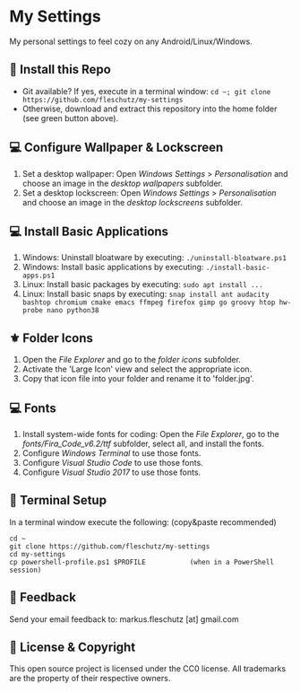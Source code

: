 My Settings
===========
My personal settings to feel cozy on any Android/Linux/Windows.

🔧 Install this Repo
---------------------
* Git available? If yes, execute in a terminal window: `cd ~; git clone https://github.com/fleschutz/my-settings`
* Otherwise, download and extract this repository into the home folder (see green button above).

💻 Configure Wallpaper & Lockscreen
------------------------------------
1. Set a desktop wallpaper: Open *Windows Settings* > *Personalisation* and choose an image in the *desktop wallpapers* subfolder.
2. Set a desktop lockscreen: Open *Windows Settings* > *Personalisation* and choose an image in the *desktop lockscreens* subfolder.

💻 Install Basic Applications
------------------------------
1. Windows: Uninstall bloatware by executing: `./uninstall-bloatware.ps1`
2. Windows: Install basic applications by executing: `./install-basic-apps.ps1`
3. Linux: Install basic packages by executing: `sudo apt install ...`
4. Linux: Install basic snaps by executing: `snap install ant audacity bashtop chromium cmake emacs ffmpeg firefox gimp go groovy htop hw-probe nano python38`

⚜️ Folder Icons
----------------
1. Open the *File Explorer* and go to the *folder icons* subfolder.
2. Activate the 'Large Icon' view and select the appropriate icon.
3. Copy that icon file into your folder and rename it to 'folder.jpg'.

💻 Fonts
---------
1. Install system-wide fonts for coding: Open the *File Explorer*, go to the *fonts/Fira_Code_v6.2/ttf* subfolder, select all, and install the fonts.
2. Configure *Windows Terminal* to use those fonts.
3. Configure *Visual Studio Code* to use those fonts.
4. Configure *Visual Studio 2017* to use those fonts.

🔧 Terminal Setup
------------------
In a terminal window execute the following: (copy&paste recommended)
```
cd ~
git clone https://github.com/fleschutz/my-settings
cd my-settings
cp powershell-profile.ps1 $PROFILE           (when in a PowerShell session)
```

📧 Feedback
------------
Send your email feedback to: markus.fleschutz [at] gmail.com

🤝 License & Copyright
-----------------------
This open source project is licensed under the CC0 license. All trademarks are the property of their respective owners.

